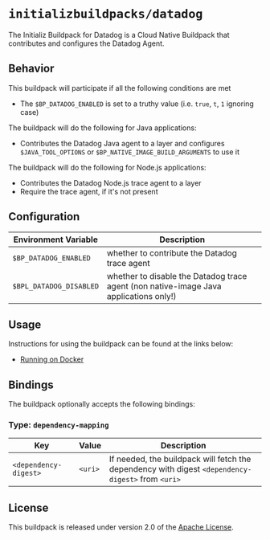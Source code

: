 # `initializbuildpacks/datadog`

The Initializ Buildpack for Datadog is a Cloud Native Buildpack that contributes and configures the Datadog Agent.

## Behavior

This buildpack will participate if all the following conditions are met

* The `$BP_DATADOG_ENABLED` is set to a truthy value (i.e. `true`, `t`, `1` ignoring case)

The buildpack will do the following for Java applications:

* Contributes the Datadog Java agent to a layer and configures `$JAVA_TOOL_OPTIONS` or `$BP_NATIVE_IMAGE_BUILD_ARGUMENTS` to use it

The buildpack will do the following for Node.js applications:

* Contributes the Datadog Node.js trace agent to a layer
* Require the trace agent, if it's not present


## Configuration
| Environment Variable | Description
| -------------------- | -----------
| `$BP_DATADOG_ENABLED` | whether to contribute the Datadog trace agent
| `$BPL_DATADOG_DISABLED` | whether to disable the Datadog trace agent (non native-image Java applications only!)

## Usage

Instructions for using the buildpack can be found at the links below:

 - [Running on Docker](docs/run-on-docker.md)

## Bindings

The buildpack optionally accepts the following bindings:

### Type: `dependency-mapping`

| Key                   | Value   | Description                                                                                       |
| --------------------- | ------- | ------------------------------------------------------------------------------------------------- |
| `<dependency-digest>` | `<uri>` | If needed, the buildpack will fetch the dependency with digest `<dependency-digest>` from `<uri>` |

## License

This buildpack is released under version 2.0 of the [Apache License][a].

[a]: http://www.apache.org/licenses/LICENSE-2.0
